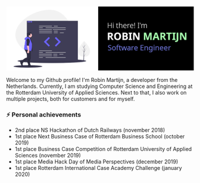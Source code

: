 <img src= "https://github.com/Bowero/Bowero/blob/master/banner.png"></img>


Welcome to my Github profile! I'm Robin Martijn, a developer from the Netherlands. Currently, I am studying Computer Science and Engineering at the Rotterdam University of Applied Sciences. Next to that, I also work on multiple projects, both for customers and for myself.

### ⚡ Personal achievements
- 2nd place NS Hackathon of Dutch Railways (november 2018)
- 1st place Next Business Case of Rotterdam Business School (october 2019)
- 1st place Business Case Competition of Rotterdam University of Applied Sciences (november 2019)
- 1st place Media Hack Day of Media Perspectives (december 2019)
- 1st place Rotterdam International Case Academy Challenge (january 2020)
